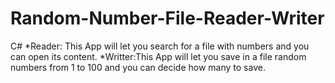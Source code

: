 # Random-Number-File-Reader-Writer
C#
*Reader: This App will let you search for a file with numbers and you can open its content.
*Writter:This App will let you save in a file random numbers from 1 to 100 and you can decide how many to save.

